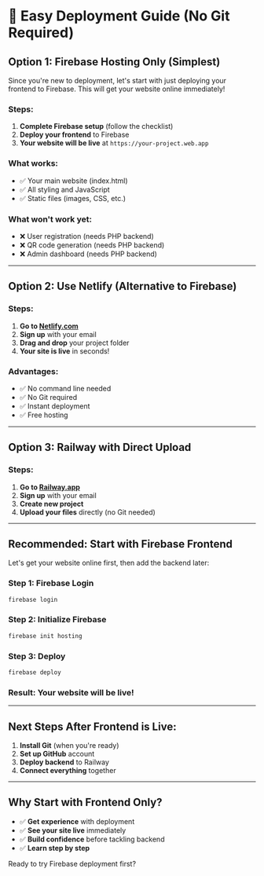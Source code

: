 # 🚀 Easy Deployment Guide (No Git Required)

## Option 1: Firebase Hosting Only (Simplest)

Since you're new to deployment, let's start with just deploying your frontend to Firebase. This will get your website online immediately!

### Steps:
1. **Complete Firebase setup** (follow the checklist)
2. **Deploy your frontend** to Firebase
3. **Your website will be live** at `https://your-project.web.app`

### What works:
- ✅ Your main website (index.html)
- ✅ All styling and JavaScript
- ✅ Static files (images, CSS, etc.)

### What won't work yet:
- ❌ User registration (needs PHP backend)
- ❌ QR code generation (needs PHP backend)
- ❌ Admin dashboard (needs PHP backend)

---

## Option 2: Use Netlify (Alternative to Firebase)

### Steps:
1. **Go to [Netlify.com](https://netlify.com)**
2. **Sign up** with your email
3. **Drag and drop** your project folder
4. **Your site is live** in seconds!

### Advantages:
- ✅ No command line needed
- ✅ No Git required
- ✅ Instant deployment
- ✅ Free hosting

---

## Option 3: Railway with Direct Upload

### Steps:
1. **Go to [Railway.app](https://railway.app)**
2. **Sign up** with your email
3. **Create new project**
4. **Upload your files** directly (no Git needed)

---

## Recommended: Start with Firebase Frontend

Let's get your website online first, then add the backend later:

### Step 1: Firebase Login
```bash
firebase login
```

### Step 2: Initialize Firebase
```bash
firebase init hosting
```

### Step 3: Deploy
```bash
firebase deploy
```

### Result: Your website will be live!

---

## Next Steps After Frontend is Live:

1. **Install Git** (when you're ready)
2. **Set up GitHub** account
3. **Deploy backend** to Railway
4. **Connect everything** together

---

## Why Start with Frontend Only?

- ✅ **Get experience** with deployment
- ✅ **See your site live** immediately
- ✅ **Build confidence** before tackling backend
- ✅ **Learn step by step**

Ready to try Firebase deployment first?

